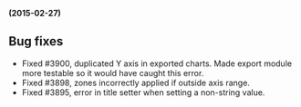 **(2015-02-27)**
        

## Bug fixes 
- Fixed #3900, duplicated Y axis in exported charts. Made export module more testable so it would have caught this error.
- Fixed #3898, zones incorrectly applied if outside axis range.
- Fixed #3895, error in title setter when setting a non-string value.